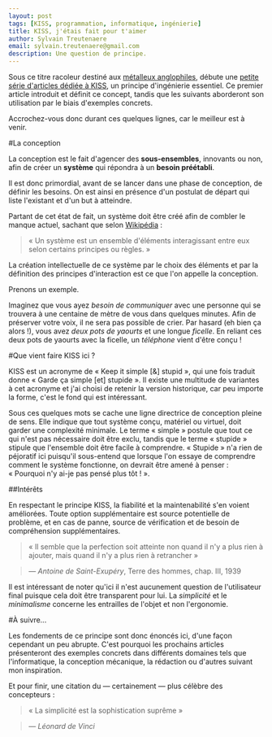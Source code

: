 ```yaml
---
layout: post
tags: [KISS, programmation, informatique, ingénierie]
title: KISS, j'étais fait pour t'aimer
author: Sylvain Treutenaere
email: sylvain.treutenaere@gmail.com
description: Une question de principe.
---
```


Sous ce titre racoleur destiné aux [métalleux anglophiles](https://www.youtube.com/watch?v=CmELf8DJAVY), débute une [petite série d'articles dédiée à KISS](/tags/posts/KISS.html), un principe d'ingénierie essentiel. Ce premier article introduit et définit ce concept, tandis que les suivants aborderont son utilisation par le biais d'exemples concrets.

Accrochez-vous donc durant ces quelques lignes, car le meilleur est à venir.

#La conception

La conception est le fait d'agencer des **sous-ensembles**, innovants ou non, afin de créer un **système** qui répondra à un **besoin préétabli**.

Il est donc primordial, avant de se lancer dans une phase de conception, de définir les besoins. On est ainsi en présence d'un postulat de départ qui liste l'existant et d'un but à atteindre.

Partant de cet état de fait, un système doit être créé afin de combler le manque actuel, sachant que selon [Wikipédia](http://fr.wikipedia.org/wiki/Syst%C3%A8me)&nbsp;:
> «&nbsp;Un système est un ensemble d'éléments interagissant entre eux selon certains principes ou règles.&nbsp;»

 La création intellectuelle de ce système par le choix des éléments et par la définition des principes d'interaction est ce que l'on appelle la conception.
 
Prenons un exemple.

Imaginez que vous ayez *besoin de communiquer* avec une personne qui se trouvera à une centaine de mètre de vous dans quelques minutes. Afin de préserver votre voix, il ne sera pas possible de crier. Par hasard (eh bien ça alors&nbsp;!), vous avez *deux pots de yaourts* et une longue *ficelle*. En reliant ces deux pots de yaourts avec la ficelle, un *téléphone* vient d'être conçu&nbsp;!

#Que vient faire KISS ici ?

KISS est un acronyme de «&nbsp;Keep it simple \[&\] stupid&nbsp;», qui une fois traduit donne «&nbsp;Garde ça simple \[et\] stupide&nbsp;». Il existe une multitude de variantes à cet acronyme et j'ai choisi de retenir la version historique, car peu importe la forme, c'est le fond qui est intéressant.

Sous ces quelques mots se cache une ligne directrice de conception pleine de sens. Elle indique que tout système conçu, matériel ou virtuel, doit garder une complexité minimale. Le terme «&nbsp;simple&nbsp;» postule que tout ce qui n'est pas nécessaire doit être exclu, tandis que le terme «&nbsp;stupide&nbsp;» stipule que l'ensemble doit être facile à comprendre. «&nbsp;Stupide&nbsp;» n'a rien de péjoratif ici puisqu'il sous-entend que lorsque l'on essaye de comprendre comment le système fonctionne, on devrait être amené à penser&nbsp;: «&nbsp;Pourquoi n'y ai-je pas pensé plus tôt&nbsp;!&nbsp;».

##Intérêts

En respectant le principe KISS, la fiabilité et la maintenabilité s'en voient améliorées. Toute option supplémentaire est source potentielle de problème, et en cas de panne, source de vérification et de besoin de compréhension supplémentaires.

> «&nbsp;Il semble que la perfection soit atteinte non quand il n'y a plus rien à ajouter, mais quand il n'y a plus rien à retrancher&nbsp;»

> — *Antoine de Saint-Exupéry*, Terre des hommes, chap. III, 1939

Il est intéressant de noter qu'ici il n'est aucunement question de l'utilisateur final puisque cela doit être transparent pour lui. La *simplicité* et le *minimalisme* concerne les entrailles de l'objet et non l'ergonomie.

#À suivre...

Les fondements de ce principe sont donc énoncés ici, d'une façon cependant un peu abrupte. C'est pourquoi les prochains articles présenteront des exemples concrets dans différents domaines tels que l'informatique, la conception mécanique, la rédaction ou d'autres suivant mon inspiration.

Et pour finir, une citation du — certainement — plus célèbre des concepteurs&nbsp;:

> «&nbsp;La simplicité est la sophistication suprême&nbsp;»

> — *Léonard de Vinci*

